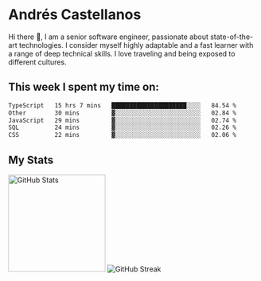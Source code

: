 # Andrés Castellanos

Hi there 👋, I am a senior software engineer, passionate about state-of-the-art technologies. I consider myself highly adaptable and a fast learner with a range of deep technical skills. I love traveling and being exposed to different cultures.

## This week I spent my time on:

<!--START_SECTION:waka-->

```txt
TypeScript   15 hrs 7 mins   █████████████████████░░░░   84.54 %
Other        30 mins         ▓░░░░░░░░░░░░░░░░░░░░░░░░   02.84 %
JavaScript   29 mins         ▓░░░░░░░░░░░░░░░░░░░░░░░░   02.74 %
SQL          24 mins         ▓░░░░░░░░░░░░░░░░░░░░░░░░   02.26 %
CSS          22 mins         ▓░░░░░░░░░░░░░░░░░░░░░░░░   02.06 %
```

<!--END_SECTION:waka-->

## My Stats

<img height="195" src="https://github-readme-stats.vercel.app/api?username=andrescv&show_icons=true&theme=onedark&hide_border=true&card_width=495" alt="GitHub Stats" />

<img src="https://streak-stats.demolab.com?user=andrescv&theme=one-dark-pro&hide_border=true" alt="GitHub Streak" />
